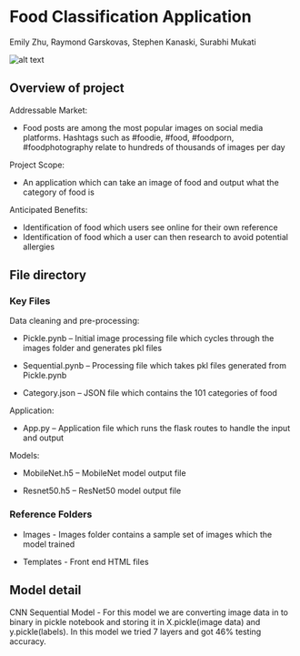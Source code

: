 # Food Classification Application
Emily Zhu, Raymond Garskovas, Stephen Kanaski, Surabhi Mukati

![alt text](https://github.com/spunase/Food_Classification/blob/main/static/images/default.jpg)

## Overview of project

Addressable Market:
- Food posts are among the most popular images on social media platforms. Hashtags such as #foodie, #food, #foodporn, #foodphotography relate to hundreds of thousands of images per day

Project Scope:
- An application which can take an image of food and output what the category of food is

Anticipated Benefits:
- Identification of food which users see online for their own reference
- Identification of food which a user can then research to avoid potential allergies

## File directory

### Key Files

Data cleaning and pre-processing:

- Pickle.pynb – Initial image processing file which cycles through the images folder and generates pkl files

- Sequential.pynb – Processing file which takes pkl files generated from Pickle.pynb 

- Category.json – JSON file which contains the 101 categories of food


Application:

- App.py – Application file which runs the flask routes to handle the input and output


Models:

- MobileNet.h5 – MobileNet model output file

- Resnet50.h5 – ResNet50 model output file

### Reference Folders
- Images - Images folder contains a sample set of images which the model trained

- Templates - Front end HTML files

## Model detail
CNN Sequential Model - For this model we are converting image data in to binary in pickle notebook and storing it in X.pickle(image data) and y.pickle(labels). In this model we tried 7 layers and got 46% testing accuracy.
